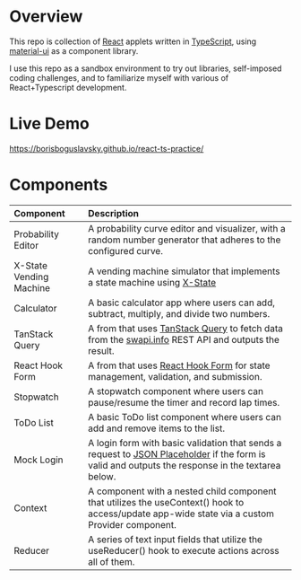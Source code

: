 # Overview

This repo is collection of [React](https://github.com/facebook/react) applets written in [TypeScript](https://github.com/microsoft/TypeScript), using [material-ui](https://github.com/mui/material-ui) as a component library.

I use this repo as a sandbox environment to try out libraries, self-imposed coding challenges, and to familiarize myself with various of React+Typescript development.

# Live Demo

https://borisboguslavsky.github.io/react-ts-practice/

# Components

| Component               | Description                                                                                                                                                                               |
| :---------------------- | :---------------------------------------------------------------------------------------------------------------------------------------------------------------------------------------- |
| Probability Editor      | A probability curve editor and visualizer, with a random number generator that adheres to the configured curve.                                                                           |
| X-State Vending Machine | A vending machine simulator that implements a state machine using [X-State](https://github.com/statelyai/xstate)                                                                          |
| Calculator              | A basic calculator app where users can add, subtract, multiply, and divide two numbers.                                                                                                   |
| TanStack Query          | A from that uses [TanStack Query](https://github.com/TanStack/query) to fetch data from the [swapi.info](https://swapi.info/) REST API and outputs the result.                            |
| React Hook Form         | A from that uses [React Hook Form](https://react-hook-form.com/) for state management, validation, and submission.                                                                        |
| Stopwatch               | A stopwatch component where users can pause/resume the timer and record lap times.                                                                                                        |
| ToDo List               | A basic ToDo list component where users can add and remove items to the list.                                                                                                             |
| Mock Login              | A login form with basic validation that sends a request to [JSON Placeholder](https://jsonplaceholder.typicode.com/) if the form is valid and outputs the response in the textarea below. |
| Context                 | A component with a nested child component that utilizes the useContext() hook to access/update app-wide state via a custom Provider component.                                            |
| Reducer                 | A series of text input fields that utilize the useReducer() hook to execute actions across all of them.                                                                                   |
